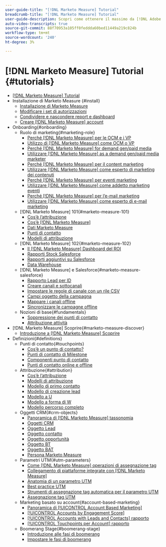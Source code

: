 ```yaml
---
user-guide-title: "[!DNL Marketo Measure] Tutorial"
breadcrumb-title: "[!DNL Marketo Measure] Tutorial"
user-guide-description: Scopri come ottenere il massimo da [!DNL Adobe Marketo Measure] (in precedenza [!DNL Bizible]), the industry's leading B2B marketing attribution application. Watch tutorials on installation, onboarding, [!DNL Marketo Measure] fondamentali e definizioni.
auto-video-transcripts: true
source-git-commit: 88f70953a105ff0feddda60bed11449a219c824b
workflow-type: tm+mt
source-wordcount: '240'
ht-degree: 3%

---
```



# [!DNL Marketo Measure] Tutorial {#tutorials}

+ [[!DNL Marketo Measure] Tutorial](overview.md)
+ Installazione di Marketo Measure {#install}
   + [Installazione di Marketo Measure](/help/installing/install-production.md)
   + [Modificare i set di autorizzazioni](/help/installing/modify-permission-sets-production.md)
   + [Condividere e nascondere report e dashboard](/help/installing/sharing-reports-production.md)
   + [Creare [!DNL Marketo Measure] account](/help/installing/creating-marketo-measure-account-production.md)
+ Onboarding{#onboarding}
   + Ruolo di marketing{#marketing-role}
      + [Perché [!DNL Marketo Measure] per le OCM e i VP](/help/onboarding/marketing-role/cmo-and-vp-why.md)
      + [Utilizzo di [!DNL Marketo Measure] come OCM o VP](/help/onboarding/marketing-role/cmo-and-vp-using.md)
      + [Perché [!DNL Marketo Measure] for demand gen/paid media](/help/onboarding/marketing-role/demand-gen-why.md)
      + [Utilizzare [!DNL Marketo Measure] as a demand gen/paid media marketer](/help/onboarding/marketing-role/demand-gen-using.md)
      + [Perché [!DNL Marketo Measure] per il content marketing](/help/onboarding/marketing-role/content-marketing-why.md)
      + [Utilizzare [!DNL Marketo Measure] come esperto di marketing dei contenuti](/help/onboarding/marketing-role/content-marketing-using.md)
      + [Perché [!DNL Marketo Measure] per eventi marketing](/help/onboarding/marketing-role/events-marketing-why.md)
      + [Utilizzare [!DNL Marketo Measure] come addetto marketing eventi](/help/onboarding/marketing-role/events-marketing-using.md)
      + [Perché [!DNL Marketo Measure] per l’e-mail marketing](/help/onboarding/marketing-role/email-marketing-why.md)
      + [Utilizzare [!DNL Marketo Measure] come esperto di e-mail marketing](/help/onboarding/marketing-role/email-marketing-using.md)
   + [!DNL Marketo Measure] 101{#marketo-measure-101}
      + [Cos’è l’attribuzione](/help/onboarding/marketo-measure-101/what-is-attribution.md)
      + [Cos’è [!DNL Marketo Measure]](/help/onboarding/marketo-measure-101/what-is-marketo-measure.md)
      + [Dati Marketo Measure](/help/onboarding/marketo-measure-101/marketo-measure-data.md)
      + [Punti di contatto](/help/onboarding/marketo-measure-101/touchpoints.md)
      + [Modelli di attribuzione](/help/onboarding/marketo-measure-101/attribution-models.md)
   + [!DNL Marketo Measure] 102{#marketo-measure-102}
      + [Il [!DNL Marketo Measure] Dashboard del ROI](/help/onboarding/marketo-measure-102/roi-dashboards.md)
      + [Rapporti Stock Salesforce](/help/onboarding/marketo-measure-102/stock-salesforce-reports.md)
      + [Rapporti aggiuntivi su Salesforce](/help/onboarding/marketo-measure-102/addtional-salesforce-reports.md)
      + [Data Warehouse](/help/onboarding/marketo-measure-102/data-warehouse.md)
   + [!DNL Marketo Measure] e Salesforce{#marketo-measure-salesforce}
      + [Rapporto Lead per ID](/help/onboarding/marketo-measure-salesforce/leads-by-id-report.md)
      + [Creare canali e sottocanali](/help/onboarding/marketo-measure-salesforce/creating-channels-subchannels.md)
      + [Impostare le regole di canale con un rile CSV](/help/onboarding/marketo-measure-salesforce/channel-rules-csv.md)
      + [Campi oggetto della campagna](/help/onboarding/marketo-measure-salesforce/campaign-object-fields.md)
      + [Mappare i canali offline](/help/onboarding/marketo-measure-salesforce/mapping-offline-channels.md)
      + [Sincronizzare le campagne offline](/help/onboarding/marketo-measure-salesforce/syncing-offline-campaigns.md)
   + Nozioni di base{#fundamentals}
      + [Soppressione dei punti di contatto](/help/onboarding/marketo-measure-salesforce/touchpoint-suppression.md)
      + [Attribuzione attività](/help/onboarding/fundamentals/activities-attribution.md)
+ [!DNL Marketo Measure] Scoprire{#marketo-measure-discover}
   + [Introduzione a [!DNL Marketo Measure] Scoprire](/help/marketo-measure-discover/introduction-to-marketo-measure-discover.md)
+ Definizioni{#definitions}
   + Punti di contatto{#touchpoints}
      + [Cos’è un punto di contatto?](/help/definitions/touchpoints/what-is-a-touchpoint.md)
      + [Punti di contatto di Milestone](/help/definitions/touchpoints/milestone-touchpoints.md)
      + [Componenti punto di contatto](/help/definitions/touchpoints/touchpoint-components.md)
      + [Punti di contatto online e offline](/help/definitions/touchpoints/online-offline-touchpoints.md)
   + Attribuzione{#attribution}
      + [Cos’è l’attribuzione](/help/definitions/attribution/what-is-attribution.md)
      + [Modelli di attribuzione](/help/definitions/attribution/attribution-models.md)
      + [Modello di primo contatto](/help/definitions/attribution/first-touch-model.md)
      + [Modello di creazione lead](/help/definitions/attribution/lead-creation-model.md)
      + [Modello a U](/help/definitions/attribution/u-shaped-model.md)
      + [Modello a forma di W](/help/definitions/attribution/w-shaped-model.md)
      + [Modello percorso completo](/help/definitions/attribution/full-path-model.md)
   + Oggetti CRM{#crm-objects}
      + [Panoramica di [!DNL Marketo Measure] tassonomia](/help/definitions/crm-objects/taxonomy-overview.md)
      + [Oggetti CRM](/help/definitions/crm-objects/crm-objects.md)
      + [Oggetto Lead](/help/definitions/crm-objects/lead-object.md)
      + [Oggetto contatto](/help/definitions/crm-objects/contact-object.md)
      + [Oggetto opportunità](/help/definitions/crm-objects/opportunity-object.md)
      + [Oggetto BT](/help/definitions/crm-objects/bt-object.md)
      + [Oggetto BAT](/help/definitions/crm-objects/bat-object.md)
      + [Persona Marketo Measure](/help/definitions/crm-objects/marketo-measure-person.md)
   + Parametri UTM{#utm-parameters}
      + [Come [!DNL Marketo Measure] operazioni di assegnazione tag](/help/definitions/utm-parameters/how-marketo-measure-tagging-works.md)
      + [Collegamento di piattaforme integrate con [!DNL Marketo Measure]](/help/definitions/utm-parameters/connecting-integrated-platforms-with-marketo-measure.md)
      + [Anatomia di un parametro UTM](/help/definitions/utm-parameters/anatomy-of-a-utm-parameter.md)
      + [Best practice UTM](/help/definitions/utm-parameters/utm-best-practices.md)
      + [Strumenti di assegnazione tag automatica per il parametro UTM](/help/definitions/utm-parameters/utm-parameter-auto-tagging-tools.md)
      + [Assegnazione tag UTM](/help/definitions/utm-parameters/utm-tagging.md)
   + Marketing basato su account{#account-based-marketing}
      + [Panoramica di [!UICONTROL Account Based Marketing]](/help/definitions/account-based-marketing/abm-overview.md)
      + [[!UICONTROL Accounts by Engagement Score]](/help/definitions/account-based-marketing/accounts-by-engagement-score.md)
      + [[!UICONTROL Accounts with Leads and Contacts] rapporto](/help/definitions/account-based-marketing/accounts-with-leads-and-contacts.md)
      + [[!UICONTROL Touchpoints per Account] rapporto](/help/definitions/account-based-marketing/touchpoints-per-account-report.md)
   + Boomerang Stage{#boomerang-stage}
      + [Introduzione alle fasi di boomerang](/help/definitions/boomerang-stage/introduction-to-boomerang-stages.md)
      + [Impostare le fasi di boomerang](/help/definitions/boomerang-stage/setting-up-boomerang-stages.md)
